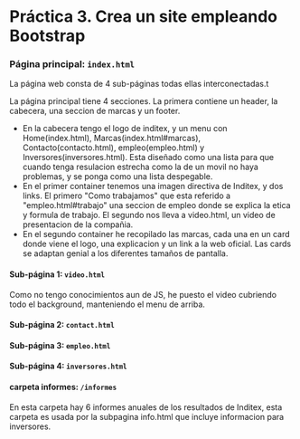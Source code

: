 # Práctica 3. Crea un site empleando Bootstrap


### Página principal: ``index.html``

La página web consta de 4 sub-páginas todas ellas interconectadas.t

La página principal tiene 4 secciones. La primera contiene un header, la cabecera, una seccion de marcas y un footer.
- En la cabecera tengo el logo de inditex, y un menu con Home(index.html), 
Marcas(index.html#marcas), Contacto(contacto.html), empleo(empleo.html)
y Inversores(inversores.html). Esta diseñado como una lista para que cuando tenga
resulacion estrecha como la de un movil no haya problemas, y se ponga
como una lista despegable.
- En el primer container tenemos una imagen directiva de Inditex, y dos links.
El primero "Como trabajamos" que esta referido a "empleo.html#trabajo" una seccion de empleo donde se explica
la etica y formula de trabajo. El segundo nos lleva a video.html, un video de presentacion de la compañia.
- En el segundo container he recopilado las marcas, cada una en un card donde viene el logo, una explicacion y un link
a la web oficial. Las cards se adaptan genial a los diferentes tamaños de pantalla.

#### Sub-página 1: ``video.html``
Como no tengo conocimientos aun de JS, he puesto el video cubriendo todo el background, manteniendo el menu de arriba.

#### Sub-página 2: ``contact.html``

#### Sub-página 3: ``empleo.html``

#### Sub-página 4: ``inversores.html``


#### carpeta informes: ``/informes``
En esta carpeta hay 6 informes anuales de los resultados de Inditex, esta carpeta es usada por la subpagina info.html que incluye informacion para inversores.
